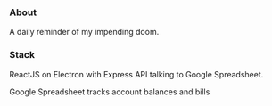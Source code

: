 ### About

A daily reminder of my impending doom.

### Stack

ReactJS on Electron with Express API talking to Google Spreadsheet.

Google Spreadsheet tracks account balances and bills
